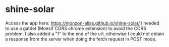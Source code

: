 # shine-solar
Access the app here: https://monzon-elias.github.io/shine-solar/
I needed to use a gatdet (Moesif CORS chrome extension) to avoid the CORS problem. 
I also added a "1" to the end of the url, otherwise I could not obtain a response from the server when doing the fetch request in POST mode.
